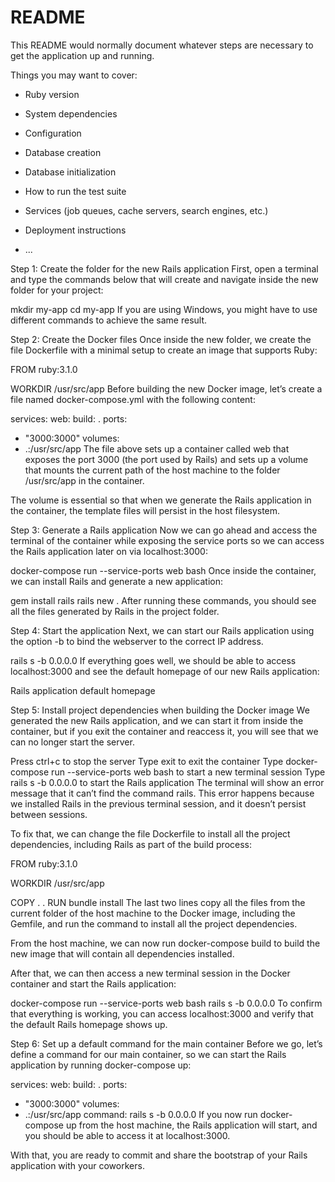 # README

This README would normally document whatever steps are necessary to get the
application up and running.

Things you may want to cover:

* Ruby version

* System dependencies

* Configuration

* Database creation

* Database initialization

* How to run the test suite

* Services (job queues, cache servers, search engines, etc.)

* Deployment instructions

* ...


Step 1: Create the folder for the new Rails application
First, open a terminal and type the commands below that will create and navigate inside the new folder for your project:

mkdir my-app
cd my-app
If you are using Windows, you might have to use different commands to achieve the same result.

Step 2: Create the Docker files
Once inside the new folder, we create the file Dockerfile with a minimal setup to create an image that supports Ruby:

FROM ruby:3.1.0

WORKDIR /usr/src/app
Before building the new Docker image, let’s create a file named docker-compose.yml with the following content:

services:
web:
build: .
ports:
- "3000:3000"
volumes:
- .:/usr/src/app
The file above sets up a container called web that exposes the port 3000 (the port used by Rails) and sets up a volume that mounts the current path of the host machine to the folder /usr/src/app in the container.

The volume is essential so that when we generate the Rails application in the container, the template files will persist in the host filesystem.

Step 3: Generate a Rails application
Now we can go ahead and access the terminal of the container while exposing the service ports so we can access the Rails application later on via localhost:3000:

docker-compose run --service-ports web bash
Once inside the container, we can install Rails and generate a new application:

gem install rails
rails new .
After running these commands, you should see all the files generated by Rails in the project folder.

Step 4: Start the application
Next, we can start our Rails application using the option -b to bind the webserver to the correct IP address.

rails s -b 0.0.0.0
If everything goes well, we should be able to access localhost:3000 and see the default homepage of our new Rails application:

Rails application default homepage

Step 5: Install project dependencies when building the Docker image
We generated the new Rails application, and we can start it from inside the container, but if you exit the container and reaccess it, you will see that we can no longer start the server.

Press ctrl+c to stop the server
Type exit to exit the container
Type docker-compose run --service-ports web bash to start a new terminal session
Type rails s -b 0.0.0.0 to start the Rails application
The terminal will show an error message that it can’t find the command rails. This error happens because we installed Rails in the previous terminal session, and it doesn’t persist between sessions.

To fix that, we can change the file Dockerfile to install all the project dependencies, including Rails as part of the build process:

FROM ruby:3.1.0

WORKDIR /usr/src/app

COPY . .
RUN bundle install
The last two lines copy all the files from the current folder of the host machine to the Docker image, including the Gemfile, and run the command to install all the project dependencies.

From the host machine, we can now run docker-compose build to build the new image that will contain all dependencies installed.

After that, we can then access a new terminal session in the Docker container and start the Rails application:

docker-compose run --service-ports web bash
rails s -b 0.0.0.0
To confirm that everything is working, you can access localhost:3000 and verify that the default Rails homepage shows up.

Step 6: Set up a default command for the main container
Before we go, let’s define a command for our main container, so we can start the Rails application by running docker-compose up:

services:
web:
build: .
ports:
- "3000:3000"
volumes:
- .:/usr/src/app
command: rails s -b 0.0.0.0
If you now run docker-compose up from the host machine, the Rails application will start, and you should be able to access it at localhost:3000.

With that, you are ready to commit and share the bootstrap of your Rails application with your coworkers.